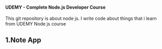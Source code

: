 #### UDEMY - Complete Node.js Developer Course

This git repository is about node js. I write code about things that i learn from UDEMY Node js course

## 1.Note App
